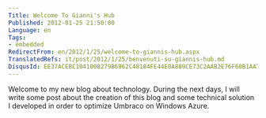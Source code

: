 ```yaml
---
Title: Welcome To Gianni's Hub
Published: 2012-01-25 21:50:00
Language: en
Tags:
- embedded
RedirectFrom: en/2012/1/25/welcome-to-giannis-hub.aspx
TranslatedRefs: it/post/2012/1/25/benvenuti-su-giannis-hub.md
DisqusId: EE37ACEBC1041008279B6962C48184FE44E0A889CE73C2AAB2E76F60B1AA7597
---
```

Welcome to my new blog about technology. During the next days, I will write some post about the creation of this blog and some technical solution I developed in order to optimize Umbraco on Windows Azure.